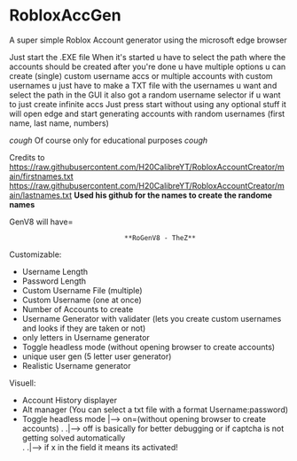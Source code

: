 # RobloxAccGen
A super simple Roblox Account generator using the microsoft edge browser 





Just start the .EXE file
When it's started u have to select the path where the accounts should be created after you're done u have multiple options u can create (single) custom username accs or multiple accounts with custom usernames u just have to make a TXT file with the usernames u want and select the path in the GUI
it also got a random username selector if u want to just create infinite accs Just press start without using any optional stuff it will open edge and start generating accounts with random usernames (first name, last name, numbers) 

*cough*
Of course only for educational purposes
*cough*





Credits to https://raw.githubusercontent.com/H20CalibreYT/RobloxAccountCreator/main/firstnames.txt
           https://raw.githubusercontent.com/H20CalibreYT/RobloxAccountCreator/main/lastnames.txt
           **Used his github for the names to create the randome names**





GenV8 will have= 
           
                                 **RoGenV8 - TheZ**


Customizable:
- Username Length
- Password Length 
- Custom Username File (multiple)
- Custom Username (one at once)
- Number of Accounts to create
- Username Generator with validater (lets you create custom usernames and looks if they are taken or not)
- only letters in Username generator
- Toggle headless mode (without opening browser to create accounts)
- unique user gen (5 letter user generator)
- Realistic Username generator

Visuell:
- Account History displayer
- Alt manager (You can select a txt file with a format Username:password)
- Toggle headless mode |--> on=(without opening browser to create accounts)
.                     .|--> off is basically for better debugging or if captcha is not getting solved automatically     
.                     .|--> if x in the field it means its activated!







































  
                              
                    

